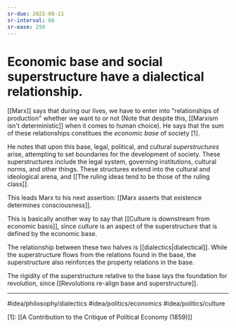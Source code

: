 ```yaml
---
sr-due: 2022-08-11
sr-interval: 66
sr-ease: 250
---
```

# Economic base and social superstructure have a dialectical relationship.
[[Marx]] says that during our lives, we have to enter into "relationships of production" whether we want to or not (Note that despite this, [[Marxism isn't deterministic]] when it comes to human choice). He says that the sum of these relationships constitues the *economic base* of society [1]. 

He notes that upon this base, legal, political, and cultural *superstructures* arise, attempting to set boundaries for the development of society. These superstructures include the legal system, governing institutions, cultural norms, and other things. These structures extend into the cultural and ideological arena, and [[The ruling ideas tend to be those of the ruling class]]. 

This leads Marx to his next assertion: [[Marx asserts that existence determines consciousness]]. 

This is basically another way to say that [[Culture is downstream from economic basis]], since culture is an aspect of the superstructure that is defined by the economic base. 

The relationship between these two halves is [[dialectics|dialectical]]. While the superstructure flows from the relations found in the base, the superstructure also reinforces the property relations in the base. 

The rigidity of the superstructure relative to the base lays the foundation for revolution, since [[Revolutions re-align base and superstructure]]. 

---
#idea/philosophy/dialectics 
#idea/politics/economics 
#idea/politics/culture

[1]: [[A Contribution to the Critique of Political Economy (1859)]]
